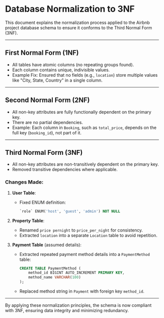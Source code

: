 
# Database Normalization to 3NF

This document explains the normalization process applied to the Airbnb project database schema to ensure it conforms to the Third Normal Form (3NF).

---

## First Normal Form (1NF)

- All tables have atomic columns (no repeating groups found).
- Each column contains unique, indivisible values.
- Example Fix: Ensured that no fields (e.g., `location`) store multiple values like "City, State, Country" in a single column.

---

## Second Normal Form (2NF)

- All non-key attributes are fully functionally dependent on the primary key.
- There are no partial dependencies.
- Example: Each column in `Booking`, such as `total_price`, depends on the full key (`booking_id`), not part of it.

---

## Third Normal Form (3NF)

- All non-key attributes are non-transitively dependent on the primary key.
- Removed transitive dependencies where applicable.

### Changes Made:
1. **User Table**:
    - Fixed ENUM definition:
      ```sql
      `role` ENUM('host', 'guest', 'admin') NOT NULL
      ```

2. **Property Table**:
    - Renamed `price pernight` to `price_per_night` for consistency.
    - Extracted `location` into a separate `Location` table to avoid repetition.

3. **Payment Table** (assumed details):
    - Extracted repeated payment method details into a `PaymentMethod` table:
      ```sql
      CREATE TABLE PaymentMethod (
          method_id BIGINT AUTO_INCREMENT PRIMARY KEY,
          method_name VARCHAR(100)
      );
      ```

    - Replaced method string in `Payment` with foreign key `method_id`.

---

By applying these normalization principles, the schema is now compliant with 3NF, ensuring data integrity and minimizing redundancy.
